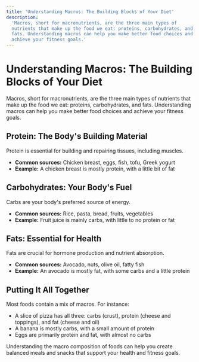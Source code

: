 ```yaml
---
title: 'Understanding Macros: The Building Blocks of Your Diet'
description:
  'Macros, short for macronutrients, are the three main types of
  nutrients that make up the food we eat: proteins, carbohydrates, and
  fats. Understanding macros can help you make better food choices and
  achieve your fitness goals.'
---
```


# Understanding Macros: The Building Blocks of Your Diet

Macros, short for macronutrients, are the three main types of
nutrients that make up the food we eat: proteins, carbohydrates, and
fats. Understanding macros can help you make better food choices and
achieve your fitness goals.

## Protein: The Body's Building Material

Protein is essential for building and repairing tissues, including
muscles.

- **Common sources:** Chicken breast, eggs, fish, tofu, Greek yogurt
- **Example:** A chicken breast is mostly protein, with a little bit
  of fat

## Carbohydrates: Your Body's Fuel

Carbs are your body's preferred source of energy.

- **Common sources:** Rice, pasta, bread, fruits, vegetables
- **Example:** Fruit juice is mainly carbs, with little to no protein
  or fat

## Fats: Essential for Health

Fats are crucial for hormone production and nutrient absorption.

- **Common sources:** Avocado, nuts, olive oil, fatty fish
- **Example:** An avocado is mostly fat, with some carbs and a little
  protein

## Putting It All Together

Most foods contain a mix of macros. For instance:

- A slice of pizza has all three: carbs (crust), protein (cheese and
  toppings), and fat (cheese and oil)
- A banana is mostly carbs, with a small amount of protein
- Eggs are primarily protein and fat, with almost no carbs

Understanding the macro composition of foods can help you create
balanced meals and snacks that support your health and fitness goals.

